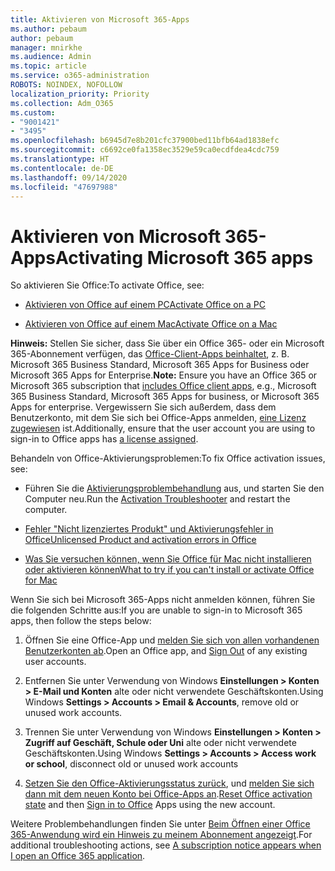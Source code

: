 ```yaml
---
title: Aktivieren von Microsoft 365-Apps
ms.author: pebaum
author: pebaum
manager: mnirkhe
ms.audience: Admin
ms.topic: article
ms.service: o365-administration
ROBOTS: NOINDEX, NOFOLLOW
localization_priority: Priority
ms.collection: Adm_O365
ms.custom:
- "9001421"
- "3495"
ms.openlocfilehash: b6945d7e8b201cfc37900bed11bfb64ad1838efc
ms.sourcegitcommit: c6692ce0fa1358ec3529e59ca0ecdfdea4cdc759
ms.translationtype: HT
ms.contentlocale: de-DE
ms.lasthandoff: 09/14/2020
ms.locfileid: "47697988"
---
```

# <a name="activating-microsoft-365-apps"></a><span data-ttu-id="ff020-102">Aktivieren von Microsoft 365-Apps</span><span class="sxs-lookup"><span data-stu-id="ff020-102">Activating Microsoft 365 apps</span></span>

<span data-ttu-id="ff020-103">So aktivieren Sie Office:</span><span class="sxs-lookup"><span data-stu-id="ff020-103">To activate Office, see:</span></span>

- [<span data-ttu-id="ff020-104">Aktivieren von Office auf einem PC</span><span class="sxs-lookup"><span data-stu-id="ff020-104">Activate Office on a PC</span></span>](https://support.office.com/article/activate-office-5bd38f38-db92-448b-a982-ad170b1e187e) 

- [<span data-ttu-id="ff020-105">Aktivieren von Office auf einem Mac</span><span class="sxs-lookup"><span data-stu-id="ff020-105">Activate Office on a Mac</span></span>](https://support.office.com/article/activate-office-for-mac-7f6646b1-bb14-422a-9ad4-a53410fcefb2)

<span data-ttu-id="ff020-106">**Hinweis:** Stellen Sie sicher, dass Sie über ein Office 365- oder ein Microsoft 365-Abonnement verfügen, das [Office-Client-Apps beinhaltet](https://support.office.com/article/28cbc8cf-1332-4f04-9123-9b660abb629e), z. B. Microsoft 365 Business Standard, Microsoft 365 Apps for Business oder Microsoft 365 Apps for Enterprise.</span><span class="sxs-lookup"><span data-stu-id="ff020-106">**Note:**  Ensure you have an Office 365 or Microsoft 365 subscription that [includes Office client apps](https://support.office.com/article/28cbc8cf-1332-4f04-9123-9b660abb629e), e.g., Microsoft 365 Business Standard, Microsoft 365 Apps for business, or Microsoft 365 Apps for enterprise.</span></span> <span data-ttu-id="ff020-107">Vergewissern Sie sich außerdem, dass dem Benutzerkonto, mit dem Sie sich bei Office-Apps anmelden, [eine Lizenz zugewiesen](https://docs.microsoft.com/microsoft-365/admin/manage/assign-licenses-to-users) ist.</span><span class="sxs-lookup"><span data-stu-id="ff020-107">Additionally, ensure that the user account you are using to sign-in to Office apps has [a license assigned](https://docs.microsoft.com/microsoft-365/admin/manage/assign-licenses-to-users).</span></span>

<span data-ttu-id="ff020-108">Behandeln von Office-Aktivierungsproblemen:</span><span class="sxs-lookup"><span data-stu-id="ff020-108">To fix Office activation issues, see:</span></span>

- <span data-ttu-id="ff020-109">Führen Sie die [Aktivierungsproblembehandlung](https://aka.ms/SARA-OfficeActivation-Alchemy) aus, und starten Sie den Computer neu.</span><span class="sxs-lookup"><span data-stu-id="ff020-109">Run the [Activation Troubleshooter](https://aka.ms/SARA-OfficeActivation-Alchemy) and restart the computer.</span></span>
- [<span data-ttu-id="ff020-110">Fehler "Nicht lizenziertes Produkt" und Aktivierungsfehler in Office</span><span class="sxs-lookup"><span data-stu-id="ff020-110">Unlicensed Product and activation errors in Office</span></span>](https://support.office.com/article/unlicensed-product-and-activation-errors-in-office-0d23d3c0-c19c-4b2f-9845-5344fedc4380)

- [<span data-ttu-id="ff020-111">Was Sie versuchen können, wenn Sie Office für Mac nicht installieren oder aktivieren können</span><span class="sxs-lookup"><span data-stu-id="ff020-111">What to try if you can't install or activate Office for Mac</span></span>](https://support.office.com/article/what-to-try-if-you-can-t-install-or-activate-office-for-mac-5efba2b4-b1e6-4e5f-bf3c-6ab945d03dea)

<span data-ttu-id="ff020-112">Wenn Sie sich bei Microsoft 365-Apps nicht anmelden können, führen Sie die folgenden Schritte aus:</span><span class="sxs-lookup"><span data-stu-id="ff020-112">If you are unable to sign-in to Microsoft 365 apps, then follow the steps below:</span></span>

1. <span data-ttu-id="ff020-113">Öffnen Sie eine Office-App und [melden Sie sich von allen vorhandenen Benutzerkonten ab](https://go.microsoft.com/fwlink/?linkid=2114082).</span><span class="sxs-lookup"><span data-stu-id="ff020-113">Open an Office app, and [Sign Out](https://go.microsoft.com/fwlink/?linkid=2114082) of any existing user accounts.</span></span>

2. <span data-ttu-id="ff020-114">Entfernen Sie unter Verwendung von Windows **Einstellungen > Konten > E-Mail und Konten** alte oder nicht verwendete Geschäftskonten.</span><span class="sxs-lookup"><span data-stu-id="ff020-114">Using Windows **Settings > Accounts > Email & Accounts**, remove old or unused work accounts.</span></span>

3. <span data-ttu-id="ff020-115">Trennen Sie unter Verwendung von Windows **Einstellungen > Konten > Zugriff auf Geschäft, Schule oder Uni** alte oder nicht verwendete Geschäftskonten.</span><span class="sxs-lookup"><span data-stu-id="ff020-115">Using Windows **Settings > Accounts > Access work or school**, disconnect old or unused work accounts</span></span>

4. <span data-ttu-id="ff020-116">[Setzen Sie den Office-Aktivierungsstatus zurück](https://docs.microsoft.com/office365/troubleshoot/activation/reset-office-365-proplus-activation-state), und [melden Sie sich dann mit dem neuen Konto bei Office-Apps an](https://support.office.com/article/sign-in-to-office-b9582171-fd1f-4284-9846-bdd72bb28426).</span><span class="sxs-lookup"><span data-stu-id="ff020-116">[Reset Office activation state](https://docs.microsoft.com/office365/troubleshoot/activation/reset-office-365-proplus-activation-state) and then [Sign in to Office](https://support.office.com/article/sign-in-to-office-b9582171-fd1f-4284-9846-bdd72bb28426) Apps using the new account.</span></span>

<span data-ttu-id="ff020-117">Weitere Problembehandlungen finden Sie unter [Beim Öffnen einer Office 365-Anwendung wird ein Hinweis zu meinem Abonnement angezeigt](https://support.office.com/article/a-subscription-notice-appears-when-i-open-an-office-365-application-4cabe32c-f594-4c0e-9191-3d3ade10cceb).</span><span class="sxs-lookup"><span data-stu-id="ff020-117">For additional troubleshooting actions, see [A subscription notice appears when I open an Office 365 application](https://support.office.com/article/a-subscription-notice-appears-when-i-open-an-office-365-application-4cabe32c-f594-4c0e-9191-3d3ade10cceb).</span></span>
